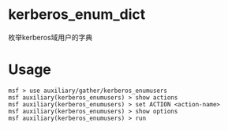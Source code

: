 # kerberos_enum_dict

枚举kerberos域用户的字典

# Usage

```
msf > use auxiliary/gather/kerberos_enumusers
msf auxiliary(kerberos_enumusers) > show actions
msf auxiliary(kerberos_enumusers) > set ACTION <action-name>
msf auxiliary(kerberos_enumusers) > show options
msf auxiliary(kerberos_enumusers) > run
```
